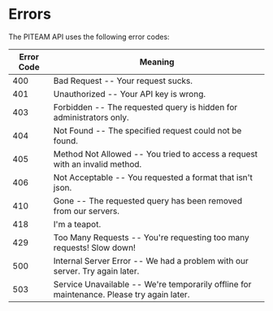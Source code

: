 # Errors

<!-- <aside class="notice">This error section is stored in a separate file in `includes/_errors.md`. Slate allows you to optionally separate out your docs into many files...just save them to the `includes` folder and add them to the top of your `index.md`'s frontmatter. Files are included in the order listed.</aside> -->

The PITEAM API uses the following error codes:


Error Code | Meaning
---------- | -------
400 | Bad Request -- Your request sucks.
401 | Unauthorized -- Your API key is wrong.
403 | Forbidden -- The requested query is hidden for administrators only.
404 | Not Found -- The specified request could not be found.
405 | Method Not Allowed -- You tried to access a request with an invalid method.
406 | Not Acceptable -- You requested a format that isn't json.
410 | Gone -- The requested query has been removed from our servers.
418 | I'm a teapot.
429 | Too Many Requests -- You're requesting too many requests! Slow down!
500 | Internal Server Error -- We had a problem with our server. Try again later.
503 | Service Unavailable -- We're temporarily offline for maintenance. Please try again later.
